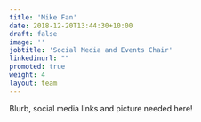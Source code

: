 ```yaml
---
title: 'Mike Fan'
date: 2018-12-20T13:44:30+10:00
draft: false
image: ''
jobtitle: 'Social Media and Events Chair'
linkedinurl: ""
promoted: true
weight: 4
layout: team
---
```


Blurb, social media links and picture needed here!
